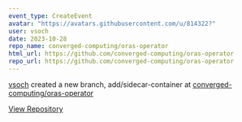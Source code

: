 ```yaml
---
event_type: CreateEvent
avatar: "https://avatars.githubusercontent.com/u/814322?"
user: vsoch
date: 2023-10-28
repo_name: converged-computing/oras-operator
html_url: https://github.com/converged-computing/oras-operator
repo_url: https://github.com/converged-computing/oras-operator
---
```


<a href='https://github.com/vsoch' target='_blank'>vsoch</a> created a new branch, add/sidecar-container at <a href='https://github.com/converged-computing/oras-operator' target='_blank'>converged-computing/oras-operator</a>

<a href='https://github.com/converged-computing/oras-operator' target='_blank'>View Repository</a>